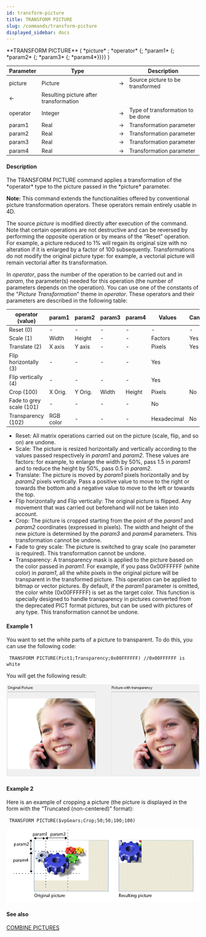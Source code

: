 ```yaml
---
id: transform-picture
title: TRANSFORM PICTURE
slug: /commands/transform-picture
displayed_sidebar: docs
---
```


<!--REF #_command_.TRANSFORM PICTURE.Syntax-->**TRANSFORM PICTURE** ( *picture* ; *operator* {; *param1* {; *param2* {; *param3* {; *param4*}}}} )<!-- END REF-->
<!--REF #_command_.TRANSFORM PICTURE.Params-->
| Parameter | Type |  | Description |
| --- | --- | --- | --- |
| picture | Picture | &#8594;  | Source picture to be transformed |
| &#8592; | Resulting picture after transformation |
| operator | Integer | &#8594;  | Type of transformation to be done |
| param1 | Real | &#8594;  | Transformation parameter |
| param2 | Real | &#8594;  | Transformation parameter |
| param3 | Real | &#8594;  | Transformation parameter |
| param4 | Real | &#8594;  | Transformation parameter |

<!-- END REF-->

#### Description 

<!--REF #_command_.TRANSFORM PICTURE.Summary-->The TRANSFORM PICTURE command applies a transformation of the *operator* type to the picture passed in the *picture* parameter.<!-- END REF-->

**Note:** This command extends the functionalities offered by conventional picture transformation operators. These operators remain entirely usable in 4D.

The source *picture* is modified directly after execution of the command. Note that certain operations are not destructive and can be reversed by performing the opposite operation or by means of the “Reset” operation. For example, a picture reduced to 1% will regain its original size with no alteration if it is enlarged by a factor of 100 subsequently. Transformations do not modify the original picture type: for example, a vectorial picture will remain vectorial after its transformation.

In *operator*, pass the number of the operation to be carried out and in *param*, the parameter(s) needed for this operation (the number of parameters depends on the operation). You can use one of the constants of the "*Picture Transformation*" theme in *operator*. These operators and their parameters are described in the following table:

| **operator (value)**     | **param1** | **param2** | **param3** | **param4** | **Values**  | **Cancellable** |
| ------------------------ | ---------- | ---------- | ---------- | ---------- | ----------- | --------------- |
| Reset (0)                | \-         | \-         | \-         | \-         | \-          | \-              |
| Scale (1)                | Width      | Height     | \-         | \-         | Factors     | Yes             |
| Translate (2)            | X axis     | Y axis     | \-         | \-         | Pixels      | Yes             |
| Flip horizontally (3)    | \-         | \-         | \-         | \-         | Yes         |                 |
| Flip vertically (4)      | \-         | \-         | \-         | \-         | Yes         |                 |
| Crop (100)               | X Orig.    | Y Orig.    | Width      | Height     | Pixels      | No              |
| Fade to grey scale (101) | \-         | \-         | \-         | \-         | No          |                 |
| Transparency (102)       | RGB color  | \-         | \-         | \-         | Hexadecimal | No              |

* Reset: All matrix operations carried out on the picture (scale, flip, and so on) are undone.
* Scale: The picture is resized horizontally and vertically according to the values passed respectively in *param1* and *param2*. These values are factors: for example, to enlarge the width by 50%, pass 1.5 in *param1* and to reduce the height by 50%, pass 0.5 in *param2*.
* Translate: The picture is moved by *param1* pixels horizontally and by *param2* pixels vertically. Pass a positive value to move to the right or towards the bottom and a negative value to move to the left or towards the top.
* Flip horizontally and Flip vertically: The original picture is flipped. Any movement that was carried out beforehand will not be taken into account.
* Crop: The picture is cropped starting from the point of the *param1* and *param2* coordinates (expressed in pixels). The width and height of the new picture is determined by the *param3* and *param4* parameters. This transformation cannot be undone.
* Fade to grey scale: The picture is switched to gray scale (no parameter is required). This transformation cannot be undone.
* Transparency: A transparency mask is applied to the picture based on the color passed in *param1*. For example, if you pass 0x00FFFFFF (white color) in *param1*, all the white pixels in the original picture will be transparent in the transformed picture. This operation can be applied to bitmap or vector pictures. By default, if the *param1* parameter is omitted, the color white (0x00FFFFFF) is set as the target color. This function is specially designed to handle transparency in pictures converted from the deprecated PICT format pictures, but can be used with pictures of any type. This transformation cannot be undone.

#### Example 1 

You want to set the white parts of a picture to transparent. To do this, you can use the following code:

```4d
 TRANSFORM PICTURE(Pict1;Transparency;0x00FFFFFF) //0x00FFFFFF is white
```

You will get the following result:

![](../assets/en/commands/pict1359750.en.png)

#### Example 2 

Here is an example of cropping a picture (the picture is displayed in the form with the “Truncated (non-centered)” format): 

```4d
 TRANSFORM PICTURE($vpGears;Crop;50;50;100;100)
```

![](../assets/en/commands/pict28288.en.png)

#### See also 

[COMBINE PICTURES](combine-pictures.md)  